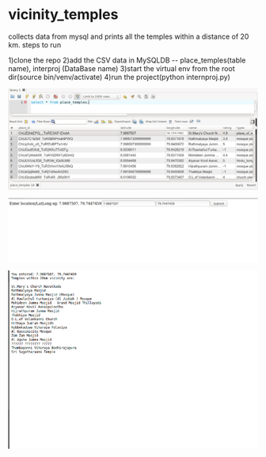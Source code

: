 # vicinity_temples
collects data from mysql and prints all the temples within a distance of 20 km.
steps to run

1)clone the repo
2)add the CSV data in MySQLDB -- place_temples(table name), interproj (DataBase name) 
3)start the virtual env from the root dir(source bin/venv/activate)
4)run the project(python internproj.py)

![alt text](https://github.com/DreadPirateRobert/vicinity_temples/blob/master/output/Screenshot%20from%202018-08-17%2020-30-33.png)


![alt text](https://github.com/DreadPirateRobert/vicinity_temples/blob/master/output/Screenshot%20from%202018-08-17%2020-31-43.png)


![alt text](https://github.com/DreadPirateRobert/vicinity_temples/blob/master/output/Screenshot%20from%202018-08-17%2020-31-56.png)
